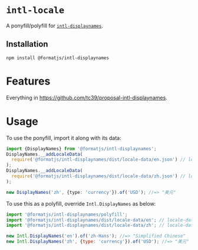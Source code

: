 # `intl-locale`

A ponyfill/polyfill for [`intl-displaynames`](https://tc39.es/proposal-intl-displaynames).

## Installation

```
npm install @formatjs/intl-displaynames
```

# Features

Everything in <https://github.com/tc39/proposal-intl-displaynames>.

# Usage

To use the ponyfill, import it along with its data:

```ts
import {DisplayNames} from '@formatjs/intl-displaynames';
DisplayNames.__addLocaleData(
  require('@formatjs/intl-displaynames/dist/locale-data/en.json') // locale-data for en
);
DisplayNames.__addLocaleData(
  require('@formatjs/intl-displaynames/dist/locale-data/zh.json') // locale-data for zh
);

new DisplayNames('zh', {type: 'currency'}).of('USD'); //=> "美元"
```

To use this as a polyfill, override `Intl.DisplayNames` as below:

```javascript
import '@formatjs/intl-displaynames/polyfill';
import '@formatjs/intl-displaynames/dist/locale-data/en'; // locale-data for en
import '@formatjs/intl-displaynames/dist/locale-data/zh'; // locale-data for zh

new Intl.DisplayNames('en').of('zh-Hans'); //=> "Simplified Chinese"
new Intl.DisplayNames('zh', {type: 'currency'}).of('USD'); //=> "美元"
```
